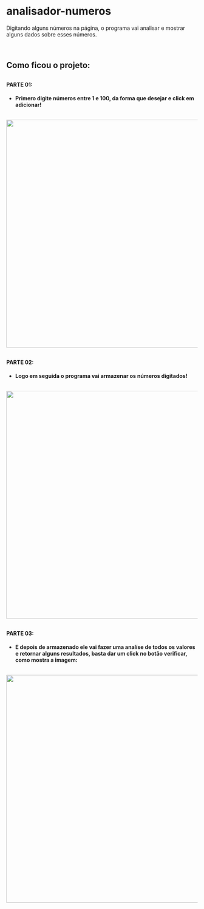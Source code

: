 # analisador-numeros
 Digitando alguns números na página, o programa vai analisar e mostrar alguns dados sobre esses números.
 
<br/>


 <h2> Como ficou o projeto: <h2/>
 


 <h4> PARTE 01: <h4/>
  
 - Primero digite números entre 1 e 100, da forma que desejar e click em adicionar!
  <br/>
 
<div align="center">
<img src="https://user-images.githubusercontent.com/77989757/132572753-1817dffa-4019-4121-89b9-9098589bf8c2.png" width="600px" />
</div>

##
  
<h4> PARTE 02: <h4/>
  
 - Logo em seguida o programa vai armazenar os números digitados!
  <br/>

<div align="center"> 
<img src="https://user-images.githubusercontent.com/77989757/132572791-8d5fcb54-0b1c-4a18-a196-4241db4ce260.png" width="600px" />
</div>

##
 
<h4> PARTE 03: <h4/>
  
 - E depois de armazenado ele vai fazer uma analíse de todos os valores e retornar alguns resultados, basta dar um click no botão verificar, como mostra a imagem:
  <br/>

<div align="center">
<img src="https://user-images.githubusercontent.com/77989757/132572820-7613be44-9afc-49e0-b309-4c4b9c93da3a.png" width="600px" />
</div>


